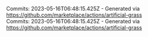 Commits: 2023-05-16T06:48:15.425Z - Generated via https://github.com/marketplace/actions/artificial-grass
<br>
Commits: 2023-05-16T06:48:15.425Z - Generated via https://github.com/marketplace/actions/artificial-grass
<br>
